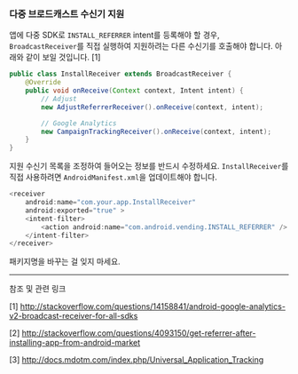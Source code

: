 ### 다중 브로드캐스트 수신기 지원

앱에 다중 SDK로 `INSTALL_REFERRER` intent를 등록해야 할 경우, `BroadcastReceiver`를 직접 실행하여 지원하려는 다른 수신기를 호출해야 합니다. 아래와 같이 보일 것입니다. [1]

```java
public class InstallReceiver extends BroadcastReceiver {
    @Override
    public void onReceive(Context context, Intent intent) {
        // Adjust
        new AdjustReferrerReceiver().onReceive(context, intent);

        // Google Analytics
        new CampaignTrackingReceiver().onReceive(context, intent);
    }
}
```

지원 수신기 목록을 조정하여 들어오는 정보를 반드시 수정하세요. `InstallReceiver`를 직접 사용하려면 `AndroidManifest.xml`을 업데이트해야 합니다.

```java
<receiver
    android:name="com.your.app.InstallReceiver"
    android:exported="true" >
    <intent-filter>
        <action android:name="com.android.vending.INSTALL_REFERRER" />
    </intent-filter>
</receiver>
```

패키지명을 바꾸는 걸 잊지 마세요.

------------------------------------

참조 및 관련 링크

[1] http://stackoverflow.com/questions/14158841/android-google-analytics-v2-broadcast-receiver-for-all-sdks

[2] http://stackoverflow.com/questions/4093150/get-referrer-after-installing-app-from-android-market

[3] http://docs.mdotm.com/index.php/Universal_Application_Tracking